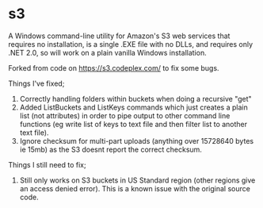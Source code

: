 # s3

A Windows command-line utility for Amazon's S3 web services that requires no installation, is a single .EXE file with no DLLs, and requires only .NET 2.0, so will work on a plain vanilla Windows installation.

Forked from code on https://s3.codeplex.com/ to fix some bugs.

Things I've fixed;

1) Correctly handling folders within buckets when doing a recursive "get"
2) Added ListBuckets and ListKeys commands which just creates a plain list (not attributes) in order to pipe output to other command line functions (eg write list of keys to text file and then filter list to another text file).
3) Ignore checksum for multi-part uploads (anything over 15728640 bytes ie 15mb) as the S3 doesnt report the correct checksum.

Things I still need to fix;

1) Still only works on S3 buckets in US Standard region (other regions give an access denied error). This is a known issue with the original source code.
